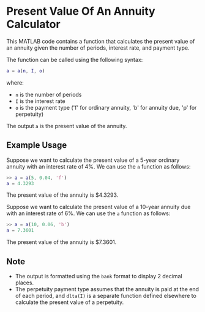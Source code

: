 # Present Value Of An Annuity Calculator

This MATLAB code contains a function that calculates the present value of an annuity given the number of periods, interest rate, and payment type.

The function can be called using the following syntax:

```matlab
a = a(n, I, o)
```

where:

- `n` is the number of periods
- `I` is the interest rate
- `o` is the payment type ('f' for ordinary annuity, 'b' for annuity due, 'p' for perpetuity)

The output `a` is the present value of the annuity.

## Example Usage

Suppose we want to calculate the present value of a 5-year ordinary annuity with an interest rate of 4%. We can use the `a` function as follows:

```matlab
>> a = a(5, 0.04, 'f')
a = 4.3293
```

The present value of the annuity is $4.3293.

Suppose we want to calculate the present value of a 10-year annuity due with an interest rate of 6%. We can use the `a` function as follows:

```matlab
>> a = a(10, 0.06, 'b')
a = 7.3601
```

The present value of the annuity is $7.3601.

## Note

- The output is formatted using the `bank` format to display 2 decimal places.
- The perpetuity payment type assumes that the annuity is paid at the end of each period, and `dlta(I)` is a separate function defined elsewhere to calculate the present value of a perpetuity.